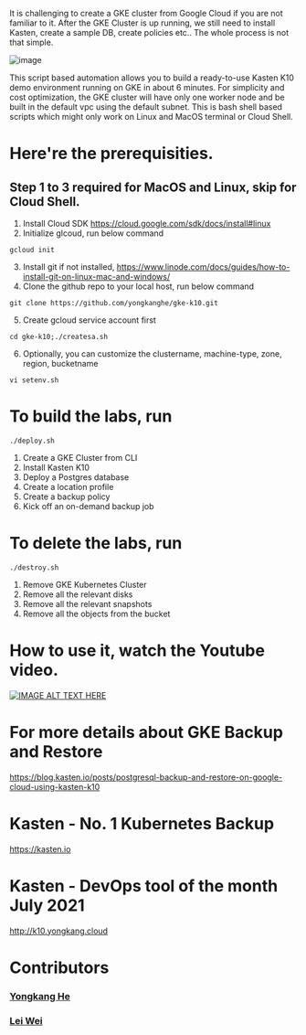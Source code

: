 It is challenging to create a GKE cluster from Google Cloud if you are not familiar to it. After the GKE Cluster is up running, we still need to install Kasten, create a sample DB, create policies etc.. The whole process is not that simple.

![image](https://user-images.githubusercontent.com/40347406/132093566-f98f3d69-1b39-4153-9f98-e47bcd0346d3.png)

This script based automation allows you to build a ready-to-use Kasten K10 demo environment running on GKE in about 6 minutes. For simplicity and cost optimization, the GKE cluster will have only one worker node and be built in the default vpc using the default subnet. This is bash shell based scripts which might only work on Linux and MacOS terminal or Cloud Shell. 

# Here're the prerequisities. 
## Step 1 to 3 required for MacOS and Linux, skip for Cloud Shell.
1. Install Cloud SDK https://cloud.google.com/sdk/docs/install#linux
2. Initialize glcoud, run below command
````
gcloud init
````
3. Install git if not installed, https://www.linode.com/docs/guides/how-to-install-git-on-linux-mac-and-windows/
4. Clone the github repo to your local host, run below command
````
git clone https://github.com/yongkanghe/gke-k10.git
````
5. Create gcloud service account first
````
cd gke-k10;./createsa.sh
````
6. Optionally, you can customize the clustername, machine-type, zone, region, bucketname
````
vi setenv.sh
````
 
# To build the labs, run 
````
./deploy.sh
````
1. Create a GKE Cluster from CLI
2. Install Kasten K10
3. Deploy a Postgres database
4. Create a location profile
5. Create a backup policy
6. Kick off an on-demand backup job

# To delete the labs, run 
````
./destroy.sh
````
1. Remove GKE Kubernetes Cluster
2. Remove all the relevant disks
3. Remove all the relevant snapshots
4. Remove all the objects from the bucket

# How to use it, watch the Youtube video.
[![IMAGE ALT TEXT HERE](https://img.youtube.com/vi/6vDEk_9cNaI/0.jpg)](https://www.youtube.com/watch?v=6vDEk_9cNaI)

# For more details about GKE Backup and Restore
https://blog.kasten.io/posts/postgresql-backup-and-restore-on-google-cloud-using-kasten-k10


# Kasten - No. 1 Kubernetes Backup
https://kasten.io 

# Kasten - DevOps tool of the month July 2021
http://k10.yongkang.cloud

# Contributors

### [Yongkang He](https//yongkang.cloud)
### [Lei Wei](https://www.linkedin.com/in/lei-wei-96727950/)
